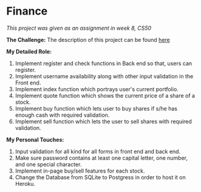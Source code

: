 # Finance
*This project was given as an assignment in week 8, CS50*

**The Challenge:**
The description of this project can be found [here](https://docs.cs50.net/2019/x/psets/8/finance/finance.html)

**My Detailed Role:**
1. Implement register and check functions in Back end so that, users can register.
2. Implement username availability along with other input validation in the Front end.
3. Implement index function which portrays user's current portfolio.
4. Implement quote function which shows the current price of a share of a stock.
5. Implement buy function which lets user to buy shares if s/he has enough cash with required validation.
6. Implement sell function which lets the user to sell shares with required validation.

**My Personal Touches:**
1. Input validation for all kind for all forms in front end and back end.
2. Make sure password contains at least one capital letter, one number, and one special character.
3. Implement in-page buy/sell features for each stock.
4. Change the Database from SQLite to Postgress in order to host it on Heroku.
